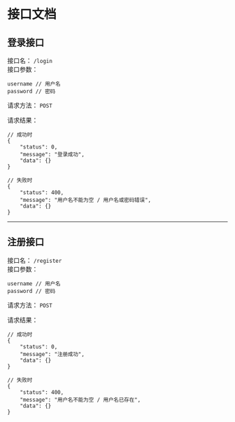 # 接口文档


## 登录接口

接口名： `/login`  
接口参数：

	username // 用户名
	password // 密码

请求方法： `POST`  

请求结果：  

	// 成功时
	{
		"status": 0,
		"message": "登录成功",
		"data": {}
	}
	
	// 失败时
	{
		"status": 400,
		"message": "用户名不能为空 / 用户名或密码错误",
		"data": {}
	}

- - - - - - - - - -

## 注册接口

接口名： `/register`  
接口参数：

	username // 用户名
	password // 密码

请求方法： `POST`  

请求结果：  

	// 成功时
	{
		"status": 0,
		"message": "注册成功",
		"data": {}
	}
	
	// 失败时
	{
		"status": 400,
		"message": "用户名不能为空 / 用户名已存在",
		"data": {}
	}


